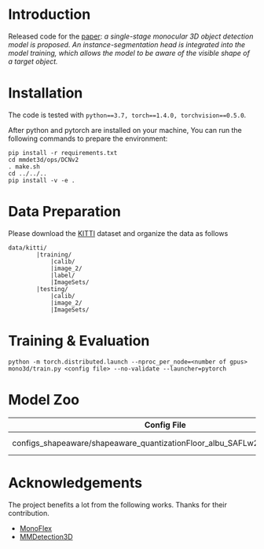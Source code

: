 # Introduction
Released code for the [paper](https://arxiv.org/abs/2204.08717): <i>a single-stage monocular 3D object detection model is proposed. An instance-segmentation head is integrated into the model training, which allows the model to be aware of the visible shape of a target object. </i>

# Installation

The code is tested with 
`python==3.7, torch==1.4.0, torchvision==0.5.0`.

After python and pytorch are installed on your machine, You can run the following commands to prepare the environment:
```
pip install -r requirements.txt 
cd mmdet3d/ops/DCNv2
. make.sh 
cd ../../..
pip install -v -e . 
```

# Data Preparation 
Please download the [KITTI](http://www.cvlibs.net/datasets/kitti/eval_object.php?obj_benchmark=3d) dataset and organize the data as follows 
```
data/kitti/     
        |training/
            |calib/
            |image_2/
            |label/
            |ImageSets/
        |testing/
            |calib/
            |image_2/
            |ImageSets/
```

# Training & Evaluation 
```
python -m torch.distributed.launch --nproc_per_node=<number of gpus> mono3d/train.py <config file> --no-validate --launcher=pytorch
```

# Model Zoo
|Config File|  Model|AP(3D)|
|-|-|-|
|configs_shapeaware/shapeaware_quantizationFloor_albu_SAFLw2NoRepair_CS.py|Comming soon|18.39|

# Acknowledgements
The project benefits a lot from the following works. Thanks for their contribution. 
- [MonoFlex]()
- [MMDetection3D]()
